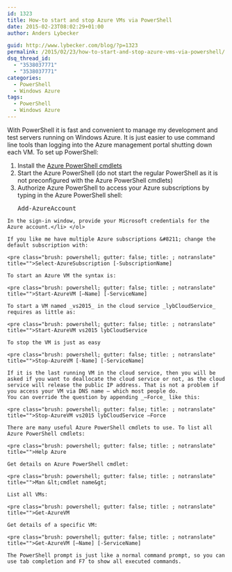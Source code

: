 ```yaml
---
id: 1323
title: How-to start and stop Azure VMs via PowerShell
date: 2015-02-23T08:02:29+01:00
author: Anders Lybecker

guid: http://www.lybecker.com/blog/?p=1323
permalink: /2015/02/23/how-to-start-and-stop-azure-vms-via-powershell/
dsq_thread_id:
  - "3538037771"
  - "3538037771"
categories:
  - PowerShell
  - Windows Azure
tags:
  - PowerShell
  - Windows Azure
---
```

With PowerShell it is fast and convenient to manage my development and test servers running on Windows Azure. It is just easier to use command line tools than logging into the Azure management portal shutting down each VM. To set up PowerShell:

  1. Install the [Azure PowerShell cmdlets](http://go.microsoft.com/fwlink/p/?linkid=320376&clcid=0x409)
  2. Start the Azure PowerShell (do not start the regular PowerShell as it is not preconfigured with the Azure PowerShell cmdlets)
  3. Authorize Azure PowerShell to access your Azure subscriptions by typing in the Azure PowerShell shell: <pre class="brush: powershell; gutter: false; title: ; notranslate" title="">Add-AzureAccount
</pre>
    
    In the sign-in window, provide your Microsoft credentials for the Azure account.</li> </ol> 
    
    If you like me have multiple Azure subscriptions &#8211; change the default subscription with:
    
    <pre class="brush: powershell; gutter: false; title: ; notranslate" title="">Select-AzureSubscription [-SubscriptionName]
</pre>
    
    To start an Azure VM the syntax is:
    
    <pre class="brush: powershell; gutter: false; title: ; notranslate" title="">Start-AzureVM [–Name] [-ServiceName]
</pre>
    
    To start a VM named _vs2015_ in the cloud service _lybCloudService_ requires as little as:
    
    <pre class="brush: powershell; gutter: false; title: ; notranslate" title="">Start-AzureVM vs2015 lybCloudService
</pre>
    
    To stop the VM is just as easy
    
    <pre class="brush: powershell; gutter: false; title: ; notranslate" title="">Stop-AzureVM [-Name] [-ServiceName]
</pre>
    
    If it is the last running VM in the cloud service, then you will be asked if you want to deallocate the cloud service or not, as the cloud service will release the public IP address. That is not a problem if you access your VM via DNS name – which most people do.  
    You can override the question by appending _–Force_ like this:
    
    <pre class="brush: powershell; gutter: false; title: ; notranslate" title="">Stop-AzureVM vs2015 lybCloudService –Force
</pre>
    
    There are many useful Azure PowerShell cmdlets to use. To list all Azure PowerShell cmdlets:
    
    <pre class="brush: powershell; gutter: false; title: ; notranslate" title="">Help Azure
</pre>
    
    Get details on Azure PowerShell cmdlet:
    
    <pre class="brush: powershell; gutter: false; title: ; notranslate" title="">Man &lt;cmdlet name&gt;
</pre>
    
    List all VMs:
    
    <pre class="brush: powershell; gutter: false; title: ; notranslate" title="">Get-AzureVM
</pre>
    
    Get details of a specific VM:
    
    <pre class="brush: powershell; gutter: false; title: ; notranslate" title="">Get-AzureVM [–Name] [-ServiceName]
</pre>
    
    The PowerShell prompt is just like a normal command prompt, so you can use tab completion and F7 to show all executed commands.